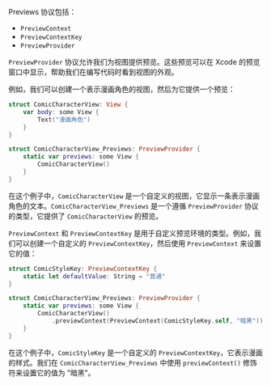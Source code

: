 
Previews 协议包括：

- `PreviewContext`
- `PreviewContextKey`
- `PreviewProvider`

`PreviewProvider` 协议允许我们为视图提供预览。这些预览可以在 Xcode 的预览窗口中显示，帮助我们在编写代码时看到视图的外观。

例如，我们可以创建一个表示漫画角色的视图，然后为它提供一个预览：

```swift
struct ComicCharacterView: View {
    var body: some View {
        Text("漫画角色")
    }
}

struct ComicCharacterView_Previews: PreviewProvider {
    static var previews: some View {
        ComicCharacterView()
    }
}
```

在这个例子中，`ComicCharacterView` 是一个自定义的视图，它显示一条表示漫画角色的文本。`ComicCharacterView_Previews` 是一个遵循 `PreviewProvider` 协议的类型，它提供了 `ComicCharacterView` 的预览。

`PreviewContext` 和 `PreviewContextKey` 是用于自定义预览环境的类型。例如，我们可以创建一个自定义的 `PreviewContextKey`，然后使用 `PreviewContext` 来设置它的值：

```swift
struct ComicStyleKey: PreviewContextKey {
    static let defaultValue: String = "普通"
}

struct ComicCharacterView_Previews: PreviewProvider {
    static var previews: some View {
        ComicCharacterView()
            .previewContext(PreviewContext(ComicStyleKey.self, "暗黑"))
    }
}
```

在这个例子中，`ComicStyleKey` 是一个自定义的 `PreviewContextKey`，它表示漫画的样式。我们在 `ComicCharacterView_Previews` 中使用 `previewContext()` 修饰符来设置它的值为 "暗黑"。
